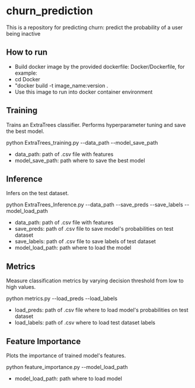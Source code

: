 # churn_prediction

This is a repository for predicting churn: predict the probability of a user being inactive

## How to run

* Build docker image by the provided dockerfile: Docker/Dockerfile, for example:<br>
 * cd Docker <br>
 * "docker build -t image_name:version . <br>
* Use this image to run into docker container environment

## Training

Trains an ExtraTrees classifier. Performs hyperparameter tuning and save the best model.

python ExtraTrees_training.py --data_path --model_save_path

* data_path: path of .csv file with features
* model_save_path: path where to save the best model

## Inference

Infers on the test dataset.

python ExtraTrees_Inference.py --data_path --save_preds --save_labels --model_load_path

* data_path: path of .csv file with features
* save_preds: path of .csv file to save model's probabilities on test dataset
* save_labels: path of .csv file to save labels of test dataset
* model_load_path: path where to load the model

## Metrics

Measure classification metrics by varying decision threshold from low to high values.

python metrics.py --load_preds --load_labels

* load_preds: path of .csv file where to load model's probabilities on test dataset
* load_labels: path of .csv where to load test dataset labels 

## Feature Importance

Plots the importance of trained model's features.

python feature_importance.py --model_load_path 

* model_load_path: path where to load model

